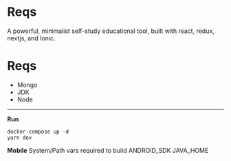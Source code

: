 # Reqs
A powerful, minimalist self-study educational tool, built with react, redux, nextjs, and Ionic.


# Reqs

- Mongo
- JDK
- Node

---

**Run**

`docker-compose up -d`  
`yarn dev`

**Mobile**
System/Path vars required to build
ANDROID_SDK
JAVA_HOME
